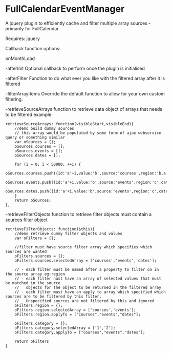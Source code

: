 FullCalendarEventManager
====

A jquery plugin to efficiently cache and filter multiple array sources - primarily for FullCalendar

Requires:
jquery

Callback function options:


onMonthLoad

-afterInit
Optional callback to perform once the plugin is initialised

-afterFilter
Function to do what ever you like with the filtered array after it is filtered

-filterArrayItems
Override the default function to allow for your own custom filtering.

-retrieveSourceArrays
function to retrieve data object of arrays that needs to be filtered
example:
```
retrieveSourceArrays: function(visibleStart,visibleEnd){
	//demo build dummy sources
	// this array would be populated by some form of ajax webservice query or something similar
	var oSources = {};
	oSources.courses = [];
	oSources.events = [];
	oSources.dates = [];
	
	for (i = 0; i < 50000; ++i) {
		oSources.courses.push({id:'a'+i,value:'b',source:'courses',region:'b,a',category:'1'});
		oSources.events.push({id:'a'+i,value:'b',source:'events',region:'c',category:'2'});
		oSources.dates.push({id:'a'+i,value:'b',source:'events',region:'c',category:'3'});
	}
	return oSources;
},	
```

-retrieveFilterObjects
function to retrieve filter objects
must contain a sources filter object 
```
retrieveFilterObjects: function($this){
	//demo retrieve dummy filter objects and values
	var oFilters = {};	
		
	//filter must have source filter array which specifies which sources are wanted	
	oFilters.sources = {};
	oFilters.sources.selectedArray = ['courses','events','dates'];			
	
	// - each filter must be named after a property to filter on in the source array eg:region
	// - each filter nust have an array of selected values that must be matched in the source 
	//   objects for the object to be returned in the filtered array
	// - each filter must have an apply to array which specified which sources are to be filtered by this filter.
	//   Unspecified sources are not filtered by this and ignored
	oFilters.region = {};			
	oFilters.region.selectedArray = ['courses','events'];		
	oFilters.region.applyTo = ["courses","events","dates"];						

	oFilters.category = {};			
	oFilters.category.selectedArray = ['1','2'];		
	oFilters.category.applyTo = ["courses","events","dates"];	
		
	return oFilters
}	
```

